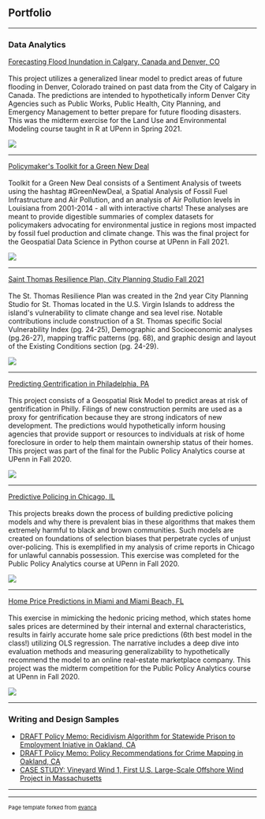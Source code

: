 ## Portfolio

---

### Data Analytics

[Forecasting Flood Inundation in Calgary, Canada and Denver, CO](https://htmlpreview.github.io/?https://github.com/kristinchang/CPLN675Midterm/blob/main/Chang_Epstein_Midterm.html)
<br><br>
This project utilizes a generalized linear model to predict areas of future flooding in Denver, Colorado trained on past data from the City of Calgary in Canada. The predictions are intended to hypothetically inform Denver City Agencies such as Public Works, Public Health, City Planning, and Emergency Management to better prepare for future flooding disasters. This was the midterm exercise for the Land Use and Environmental Modeling course taught in R at UPenn in Spring 2021. 

<img src="images/CalgaryFloods03.png"/>

---
[Policymaker's Toolkit for a Green New Deal](https://kristinchang.github.io/MUSA550-Final-BazilChang/)
<br><br>
Toolkit for a Green New Deal consists of a Sentiment Analysis of tweets using the hashtag #GreenNewDeal, a Spatial Analysis of Fossil Fuel Infrastructure and Air Pollution, and an analysis of Air Pollution levels in Louisiana from 2001-2014 - all with interactive charts! These analyses are meant to provide digestible summaries of complex datasets for policymakers advocating for environmental justice in regions most impacted by fossil fuel production and climate change. This was the final project for the Geospatial Data Science in Python course at UPenn in Fall 2021.

<img src="images/GND.PNG"/>

---
[Saint Thomas Resilience Plan, City Planning Studio Fall 2021](https://www.design.upenn.edu/city-regional-planning/graduate/work/saint-thomas-resilience-plan)
<br><br>
The St. Thomas Resilience Plan was created in the 2nd year City Planning Studio for St. Thomas located in the U.S. Virgin Islands to address the island's vulnerability to climate change and sea level rise. Notable contributions include construction of a St. Thomas specific Social Vulnerability Index (pg. 24-25), Demographic and Socioeconomic analyses (pg.26-27), mapping traffic patterns (pg. 68), and graphic design and layout of the Existing Conditions section (pg. 24-29).

<img src="images/STTstudio.PNG"/>

---
[Predicting Gentrification in Philadelphia, PA](https://htmlpreview.github.io/?https://github.com/kristinchang/KristinTova508Final/blob/main/MUSA508_KristinTova_Final.html)
<br><br>
This project consists of a Geospatial Risk Model to predict areas at risk of gentrification in Philly. Filings of new construction permits are used as a proxy for gentrification because they are strong indicators of new development. The predictions would hypothetically inform housing agencies that provide support or resources to individuals at risk of home foreclosure in order to help them maintain ownership status of their homes. This project was part of the final for the Public Policy Analytics course at UPenn in Fall 2020.

<img src="images/Gentrification.PNG"/>

---
[Predictive Policing in Chicago, IL](https://htmlpreview.github.io/?https://github.com/kristinchang/508HW3/blob/main/ChangKristin_MUSA508_HW3.html)
<br><br>
This projects breaks down the process of building predictive policing models and why there is prevalent bias in these algorithms that makes them extremely harmful to black and brown communities. Such models are created on foundations of selection biases that perpetrate cycles of unjust over-policing. This is exemplified in my analysis of crime reports in Chicago for unlawful cannabis possession. This exercise was completed for the Public Policy Analytics course at UPenn in Fall 2020.

<img src="images/Chicago.PNG"/>

---
[Home Price Predictions in Miami and Miami Beach, FL](https://htmlpreview.github.io/?https://github.com/kristinchang/508Midterm/blob/main/The_Real_Houseprices_of_Miami_Final.html)
<br><br>
This exercise in mimicking the hedonic pricing method, which states home sales prices are determined by their internal and external characteristics, results in fairly accurate home sale price predictions (6th best model in the class!) utilizing OLS regression. The narrative includes a deep dive into evaluation methods and measuring generalizability to hypothetically recommend the model to an online real-estate marketplace company. This project was the midterm competition for the Public Policy Analytics course at UPenn in Fall 2020.

<img src="images/Miami.PNG"/>

---


### Writing and Design Samples

- [DRAFT Policy Memo: Recidivism Algorithm for Statewide Prison to Employment Iniative in Oakland, CA](/pdf/MUSA508_HW5_KristinChang.pdf)
- [DRAFT Policy Memo: Policy Recommendations for Crime Mapping in Oakland, CA](/pdf/CPLN520_FinalProject_KristinChang.pdf)
- [CASE STUDY: Vineyard Wind 1, First U.S. Large-Scale Offshore Wind Project in Massachusetts](/pdf/CCTermPaper1.pdf)

---




---
<p style="font-size:11px">Page template forked from <a href="https://github.com/evanca/quick-portfolio">evanca</a></p>
<!-- Remove above link if you don't want to attibute -->
